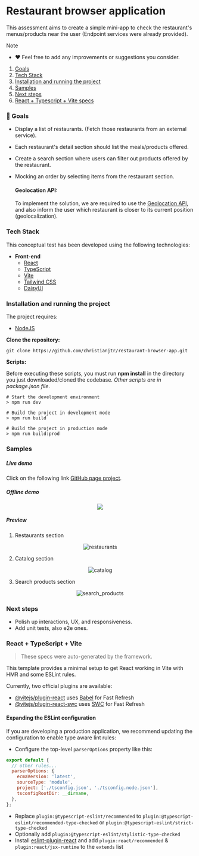 # Restaurant browser application

This assessment aims to create a simple mini-app to check the restaurant's menus/products near the user (Endpoint services were already provided).

> [!NOTE]
>
> - ❤️ Feel free to add any improvements or suggestions you consider.

1. [Goals](#001)
2. [Tech Stack](#002)
3. [Installation and running the project](#003)
4. [Samples](#004)
5. [Next steps](#005)
6. [React + Typescript + Vite specs](#006)

<a name="001"></a>

### 🎯 Goals

- Display a list of restaurants. (Fetch those restaurants from an external service).
- Each restaurant's detail section should list the meals/products offered.
- Create a search section where users can filter out products offered by the restaurant.
- Mocking an order by selecting items from the restaurant section.

  #### Geolocation API:

  To implement the solution, we are required to use the [Geolocation API](https://developer.mozilla.org/en-US/docs/Web/API/Geolocation/getCurrentPosition), and also inform the user which restaurant is closer to its current position (geolocalization).

<a name="002"></a>

### Tech Stack

This conceptual test has been developed using the following technologies:

- **Front-end**
  - [React](https://react.dev/)
  - [TypeScript](https://www.typescriptlang.org/)
  - [Vite](https://vitejs.dev/)
  - [Tailwind CSS](https://tailwindcss.com/)
  - [DaisyUI](https://daisyui.com/)

<a name="003"></a>

### Installation and running the project

The project requires:

- [NodeJS](https://nodejs.org/)

**Clone the repository:**

```shell
git clone https://github.com/christianjtr/restaurant-browser-app.git
```

**Scripts:**

Before executing these scripts, you must run **npm install** in the directory you just downloaded/cloned the codebase. _Other scripts are in package.json file_.

```shell
# Start the development environment
> npm run dev

# Build the project in development mode
> npm run build

# Build the project in production mode
> npm run build:prod
```

<a name="004"></a>

### Samples

##### Live demo

Click on the following link [GitHub page project](https://christianjtr.github.io/restaurant-browser-app).

##### Offline demo

<p align="center">
  <img src="https://github.com/christianjtr/restaurant-browser-app/blob/master/demo/demo-gif.gif"/>
</p>

##### Preview

1. Restaurants section

<p align="center">
  <img src="https://github.com/christianjtr/restaurant-browser-app/blob/master/demo/restaurants.png" alt="restaurants"/>
</p>

2. Catalog section

<p align="center">
  <img src="https://github.com/christianjtr/restaurant-browser-app/blob/master/demo/catalog.png" alt="catalog"/>
</p>

3. Search products section

<p align="center">
  <img src="https://github.com/christianjtr/restaurant-browser-app/blob/master/demo/search_products.png" alt="search_products"/>
</p>

<a name="005"></a>

### Next steps

- Polish up interactions, UX, and responsiveness.
- Add unit tests, also e2e ones.

<a name="006"></a>

### React + TypeScript + Vite

> These specs were auto-generated by the framework.

This template provides a minimal setup to get React working in Vite with HMR and some ESLint rules.

Currently, two official plugins are available:

- [@vitejs/plugin-react](https://github.com/vitejs/vite-plugin-react/blob/main/packages/plugin-react/README.md) uses [Babel](https://babeljs.io/) for Fast Refresh
- [@vitejs/plugin-react-swc](https://github.com/vitejs/vite-plugin-react-swc) uses [SWC](https://swc.rs/) for Fast Refresh

#### Expanding the ESLint configuration

If you are developing a production application, we recommend updating the configuration to enable type aware lint rules:

- Configure the top-level `parserOptions` property like this:

```js
export default {
  // other rules...
  parserOptions: {
    ecmaVersion: 'latest',
    sourceType: 'module',
    project: ['./tsconfig.json', './tsconfig.node.json'],
    tsconfigRootDir: __dirname,
  },
};
```

- Replace `plugin:@typescript-eslint/recommended` to `plugin:@typescript-eslint/recommended-type-checked` or `plugin:@typescript-eslint/strict-type-checked`
- Optionally add `plugin:@typescript-eslint/stylistic-type-checked`
- Install [eslint-plugin-react](https://github.com/jsx-eslint/eslint-plugin-react) and add `plugin:react/recommended` & `plugin:react/jsx-runtime` to the `extends` list

